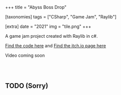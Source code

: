 +++
title = "Abyss Boss Drop"

[taxonomies]
tags = ["CSharp", "Game Jam", "Raylib"]

[extra]
date = "2021"
img = "tile.png"
+++

A game jam project created with Raylib in c#.

[Find the code here](https://github.com/BrackenLo/abyss_boss_drop) and [Find the itch.io page here](https://benjamin5215.itch.io/abyss-boss-drop)

Video coming soon

<br><br>

## TODO (Sorry)
